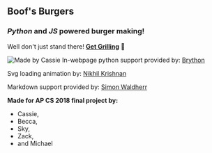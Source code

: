 Boof's Burgers
---
### _Python_ and _JS_ powered burger making!
Well don't just stand there!
__[Get Grilling](https://burgermaker.github.io/maker/test.html/)__ 🍔

![Made by Cassie](https://raw.githubusercontent.com/burgermaker/burgermaker.github.io/master/boofs%20burgers.jpg)
In-webpage python support provided by:
[Brython](https://brython.info/)

Svg loading animation by:
[Nikhil Krishnan](https://codepen.io/nikhil8krishnan/pen/rVoXJa/)

Markdown support provided by:
[Simon Waldherr](https://github.com/SimonWaldherr/micromarkdown.js/)

__Made for AP CS 2018 final project by:__
* Cassie,
* Becca,
* Sky,
* Zack,
* and Michael

